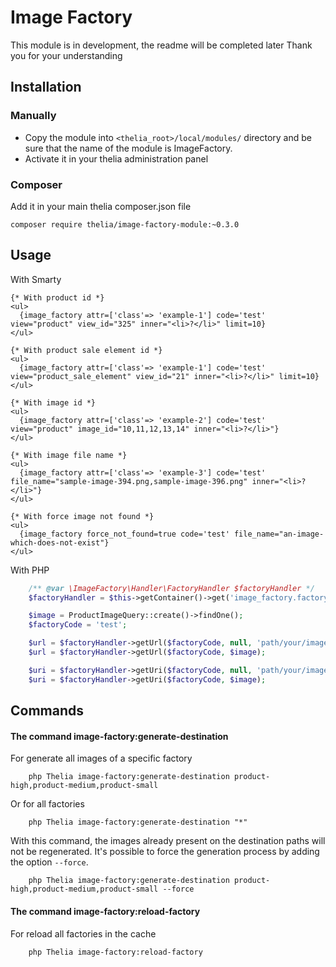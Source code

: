 # Image Factory

This module is in development, the readme will be completed later
Thank you for your understanding

## Installation

### Manually

* Copy the module into ```<thelia_root>/local/modules/``` directory and be sure that the name of the module is ImageFactory.
* Activate it in your thelia administration panel

### Composer

Add it in your main thelia composer.json file

```
composer require thelia/image-factory-module:~0.3.0
```

## Usage

With Smarty
```smarty
{* With product id *}
<ul>
  {image_factory attr=['class'=> 'example-1'] code='test' view="product" view_id="325" inner="<li>?</li>" limit=10}
</ul>

{* With product sale element id *}
<ul>
  {image_factory attr=['class'=> 'example-1'] code='test' view="product_sale_element" view_id="21" inner="<li>?</li>" limit=10}
</ul>

{* With image id *}
<ul>
  {image_factory attr=['class'=> 'example-2'] code='test' view="product" image_id="10,11,12,13,14" inner="<li>?</li>"}
</ul>

{* With image file name *}
<ul>
  {image_factory attr=['class'=> 'example-3'] code='test' file_name="sample-image-394.png,sample-image-396.png" inner="<li>?</li>"}
</ul>

{* With force image not found *}
<ul>
  {image_factory force_not_found=true code='test' file_name="an-image-which-does-not-exist"}
</ul>
```

With PHP
```php
    /** @var \ImageFactory\Handler\FactoryHandler $factoryHandler */
    $factoryHandler = $this->getContainer()->get('image_factory.factory_handler');

    $image = ProductImageQuery::create()->findOne();
    $factoryCode = 'test';

    $url = $factoryHandler->getUrl($factoryCode, null, 'path/your/image');
    $url = $factoryHandler->getUrl($factoryCode, $image);

    $uri = $factoryHandler->getUri($factoryCode, null, 'path/your/image');
    $uri = $factoryHandler->getUri($factoryCode, $image);
```

## Commands

#### The command image-factory:generate-destination

For generate all images of a specific factory

```shell
    php Thelia image-factory:generate-destination product-high,product-medium,product-small
```

Or for all factories

```shell
    php Thelia image-factory:generate-destination "*"
```

With this command, the images already present on the destination paths will not be regenerated.
It's possible to force the generation process by adding the option `--force`.

```shell
    php Thelia image-factory:generate-destination product-high,product-medium,product-small --force
```

#### The command image-factory:reload-factory

For reload all factories in the cache

```shell
    php Thelia image-factory:reload-factory
```

